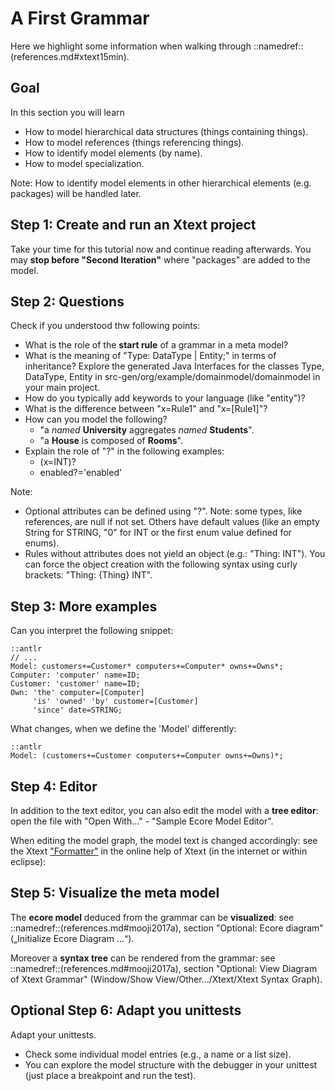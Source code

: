 # A First Grammar

Here we highlight some information when walking through
::namedref::(references.md#xtext15min).

## Goal

In this section you will learn

 * How to model hierarchical data structures (things containing things).
 * How to model references (things referencing things).
 * How to identify model elements (by name). 
 * How to model specialization.

Note: How to identify model elements in other hierarchical elements
(e.g. packages) will be handled later.

## Step 1: Create and run an Xtext project

Take your time for this tutorial now and continue reading afterwards.
You may __stop before "Second Iteration"__ where "packages"
are added to the model.

## Step 2: Questions

Check if you understood thw following points:

 * What is the role of the __start rule__ of a grammar in a meta model?
 * What is the meaning of "Type: DataType | Entity;" in terms of inheritance? 
    Explore the generated Java Interfaces for the classes Type, DataType, 
    Entity in  src-gen/org/example/domainmodel/domainmodel in your main 
    project.
 * How do you typically add keywords to your language (like "entity")?
 * What is the difference between "x=Rule1" and "x=[Rule1]"?
 * How can you model the following?
    * "a _named_ __University__ aggregates _named_ __Students__".
    * "a __House__ is composed of __Rooms__".
 * Explain the role of "?" in the following examples: 
    * (x=INT)?
    * enabled?='enabled'
    
    
Note:

 * Optional attributes can be defined using "?". Note: some types, like 
   references, are null if not set. Others have default values (like an empty
   String for STRING, "0" for INT or the first enum value defined for enums).
 * Rules without attributes does not yield an object 
   (e.g.: "Thing: INT"). You can force the object creation with the
   following syntax using curly brackets: "Thing: {Thing} INT".

## Step 3: More examples

Can you interpret the following snippet:


    ::antlr
    // ...
    Model: customers+=Customer* computers+=Computer* owns+=Owns*;
    Computer: 'computer' name=ID;
    Customer: 'customer' name=ID;
    Own: 'the' computer=[Computer] 
         'is' 'owned' 'by' customer=[Customer] 
         'since' date=STRING;

What changes, when we define the 'Model' differently:


    ::antlr
    Model: (customers+=Customer computers+=Computer owns+=Owns)*;

## Step 4: Editor

In addition to the text editor,
you can also edit the model with a __tree editor__:
open the file with "Open With..." - "Sample Ecore Model Editor".

When editing the model graph, the model text is changed accordingly: 
see the Xtext ["Formatter"](https://blogs.itemis.com/en/tabular-formatting-with-the-new-formatter-api) 
in the online help of Xtext (in the internet or within eclipse): 



## Step 5: Visualize the meta model

The __ecore model__  deduced from the grammar can be __visualized__:
see ::namedref::(references.md#mooji2017a),
section "Optional: Ecore diagram" („Initialize Ecore Diagram ...“).

Moreover a __syntax tree__ can be rendered from the grammar:
see ::namedref::(references.md#mooji2017a),
section "Optional: View Diagram of Xtext Grammar"
(Window/Show View/Other.../Xtext/Xtext Syntax Graph).

## Optional Step 6: Adapt you unittests

Adapt your unittests.

 * Check some individual model entries (e.g., a name or a list size).
 * You can explore the model structure with the debugger in your
   unittest (just place a breakpoint and run the test).

